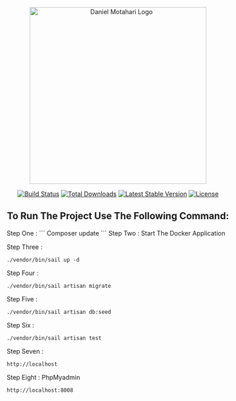<p align="center"><a href="https://danieldeveloper.ir" target="_blank"><img src="https://raw.githubusercontent.com/laravel/art/master/logo-lockup/5%20SVG/2%20CMYK/1%20Full%20Color/laravel-logolockup-cmyk-red.svg" width="400" alt="Daniel Motahari Logo"></a></p>

<p align="center">
<a href="https://github.com/laravel/framework/actions"><img src="https://github.com/laravel/framework/workflows/tests/badge.svg" alt="Build Status"></a>
<a href="https://packagist.org/packages/laravel/framework"><img src="https://img.shields.io/packagist/dt/laravel/framework" alt="Total Downloads"></a>
<a href="https://packagist.org/packages/laravel/framework"><img src="https://img.shields.io/packagist/v/laravel/framework" alt="Latest Stable Version"></a>
<a href="https://packagist.org/packages/laravel/framework"><img src="https://img.shields.io/packagist/l/laravel/framework" alt="License"></a>
</p>

<h2 align="center">To Run The Project Use The Following Command:
</h2>
Step One : 
```
Composer update 
```
Step Two :
Start The Docker Application

Step Three :
```
./vendor/bin/sail up -d
```
Step Four :
```
./vendor/bin/sail artisan migrate
```
Step Five :
```
./vendor/bin/sail artisan db:seed
```
Step Six :
```
./vendor/bin/sail artisan test 
```
Step Seven :
```
http://localhost
```
Step Eight :  PhpMyadmin
```
http://localhost:8008 
```
